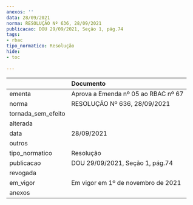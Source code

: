 ```yaml
---
anexos: ''
data: 28/09/2021
norma: RESOLUÇÃO Nº 636, 28/09/2021
publicacao: DOU 29/09/2021, Seção 1, pág.74
tags:
- rbac
tipo_normatico: Resolução
hide: 
- toc 
 
---
```


|                    | Documento                           |
|:-------------------|:------------------------------------|
| ementa             | Aprova a Emenda nº 05 ao RBAC nº 67 |
| norma              | RESOLUÇÃO Nº 636, 28/09/2021        |
| tornada_sem_efeito |                                     |
| alterada           |                                     |
| data               | 28/09/2021                          |
| outros             |                                     |
| tipo_normatico     | Resolução                           |
| publicacao         | DOU 29/09/2021, Seção 1, pág.74     |
| revogada           |                                     |
| em_vigor           | Em vigor em 1º de novembro de 2021  |
| anexos             |                                     |